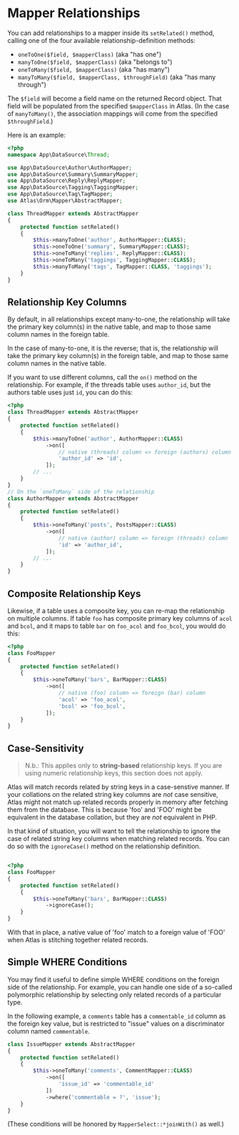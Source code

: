 # Mapper Relationships

You can add relationships to a mapper inside its `setRelated()` method, calling
one of the four available relationship-definition methods:

- `oneToOne($field, $mapperClass)` (aka "has one")
- `manyToOne($field, $mapperClass)` (aka "belongs to")
- `oneToMany($field, $mapperClass)` (aka "has many")
- `manyToMany($field, $mapperClass, $throughField)` (aka "has many through")

The `$field` will become a field name on the returned Record object. That field
will be populated from the specified `$mapperClass` in Atlas. (In the case of
`manyToMany()`, the association mappings will come from the specified
`$throughField`.)

Here is an example:

```php
<?php
namespace App\DataSource\Thread;

use App\DataSource\Author\AuthorMapper;
use App\DataSource\Summary\SummaryMapper;
use App\DataSource\Reply\ReplyMapper;
use App\DataSource\Tagging\TaggingMapper;
use App\DataSource\Tag\TagMapper;
use Atlas\Orm\Mapper\AbstractMapper;

class ThreadMapper extends AbstractMapper
{
    protected function setRelated()
    {
        $this->manyToOne('author', AuthorMapper::CLASS);
        $this->oneToOne('summary', SummaryMapper::CLASS);
        $this->oneToMany('replies', ReplyMapper::CLASS);
        $this->oneToMany('taggings', TaggingMapper::CLASS);
        $this->manyToMany('tags', TagMapper::CLASS, 'taggings');
    }
}
```

## Relationship Key Columns

By default, in all relationships except many-to-one, the relationship will take
the primary key column(s) in the native table, and map to those same column
names in the foreign table.

In the case of many-to-one, it is the reverse; that is, the relationship will
take the primary key column(s) in the foreign table, and map to those same
column names in the native table.

If you want to use different columns, call the `on()` method on the
relationship. For example, if the threads table uses `author_id`, but the
authors table uses just `id`, you can do this:

```php
<?php
class ThreadMapper extends AbstractMapper
{
    protected function setRelated()
    {
        $this->manyToOne('author', AuthorMapper::CLASS)
            ->on([
                // native (threads) column => foreign (authors) column
                'author_id' => 'id',
            ]);
        // ...
    }
}
// On the `oneToMany` side of the relationship
class AuthorMapper extends AbstractMapper
{
    protected function setRelated()
    {
        $this->oneToMany('posts', PostsMapper::CLASS)
            ->on([
                // native (author) column => foreign (threads) column
                'id' => 'author_id',
            ]);
        // ...
    }
}

```

## Composite Relationship Keys

Likewise, if a table uses a composite key, you can re-map the relationship on
multiple columns. If table `foo` has composite primary key columns of `acol` and
`bcol`, and it maps to table `bar` on `foo_acol` and `foo_bcol`, you would do
this:

```php
<?php
class FooMapper
{
    protected function setRelated()
    {
        $this->oneToMany('bars', BarMapper::CLASS)
            ->on([
                // native (foo) column => foreign (bar) column
                'acol' => 'foo_acol',
                'bcol' => 'foo_bcol',
            ]);
    }
}
```

## Case-Sensitivity

> N.b.: This applies only to **string-based** relationship keys. If you are
> using numeric relationship keys, this section does not apply.

Atlas will match records related by string keys in a case-senstive manner. If
your collations on the related string key columns are *not* case sensitive,
Atlas might not match up related records properly in memory after fetching them
from the database. This is because 'foo' and 'FOO' might be equivalent in the
database collation, but they are *not* equivalent in PHP.

In that kind of situation, you will want to tell the relationship to ignore the
case of related string key columns when matching related records. You can do so
with the `ignoreCase()` method on the relationship definition.

```php

<?php
class FooMapper
{
    protected function setRelated()
    {
        $this->oneToMany('bars', BarMapper::CLASS)
            ->ignoreCase();
    }
}
```

With that in place, a native value of 'foo' match to a foreign value of 'FOO'
when Atlas is stitching together related records.

## Simple WHERE Conditions

You may find it useful to define simple WHERE conditions on the foreign side of
the relationship. For example, you can handle one side of a so-called
polymorphic relationship by selecting only related records of a particular type.

In the following example, a `comments` table has a `commentable_id` column as
the foreign key value, but is restricted to "issue" values on a discriminator
column named `commentable`.

```php
class IssueMapper extends AbstractMapper
{
    protected function setRelated()
    {
        $this->oneToMany('comments', CommentMapper::CLASS)
            ->on([
                'issue_id' => 'commentable_id'
            ])
            ->where('commentable = ?', 'issue');
    }
}
```

(These conditions will be honored by `MapperSelect::*joinWith()` as well.)
